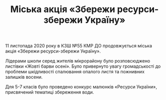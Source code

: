 ﻿---
title: Міська акція «Збережи ресурси-збережи Україну»
---

11 листопада 2020 року в КЗШ №55 КМР ДО продовжується міська акція «Збережи ресурси-збережи Україну».

Лідерами школи серед жителів мікрорайону було розповсюджено листівки «Жовті барви осені». Було привернуто увагу громадськості до проблеми шкідливості спалювання опалого листя та пожнивних залишків восени. 

Для 5-7 класів було проведено конкурс малюнків «Ресурси України», присвячений тематиці збереження води.

<slideshow></slideshow>
